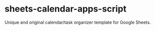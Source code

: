 # sheets-calendar-apps-script
Unique and original calendar/task organizer template for Google Sheets.

